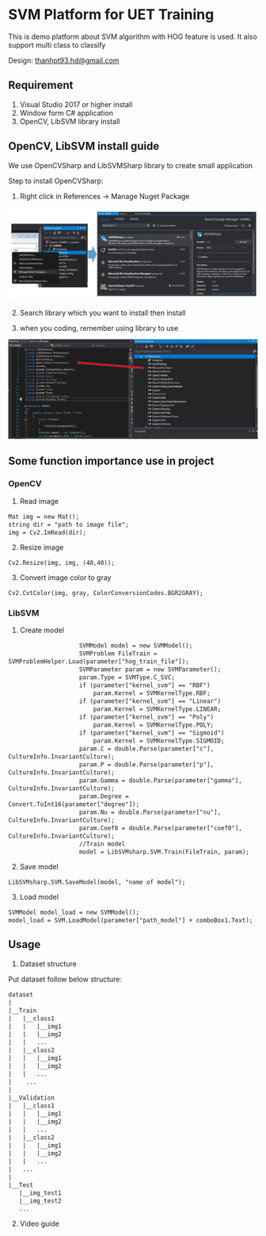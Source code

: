 # SVM Platform for UET Training

This is demo platform about SVM algorithm with HOG feature is used. It also support multi class to classify

Design: thanhpt93.hd@gmail.com

## Requirement
1. Visual Studio 2017 or higher install
2. Window form C# application
3. OpenCV, LibSVM library install

## OpenCV, LibSVM install guide

We use OpenCVSharp and LibSVMSharp library to create small application

Step to install OpenCVSharp:

1. Right click in References -> Manage Nuget Package

![Install Guide](ImgShow//InstallGuide.JPG)

2. Search library which you want to install then install

3. when you coding, remember using library to use

![Install Guide](ImgShow//InstallGuide2.JPG)

## Some function importance use in project

### OpenCV

1. Read image

```
Mat img = new Mat();
string dir = "path to image file";
img = Cv2.ImRead(dir);
```

2. Resize image

```
Cv2.Resize(img, img, (40,40));
```

3. Convert image color to gray
```
Cv2.CvtColor(img, gray, ColorConversionCodes.BGR2GRAY);
```

### LibSVM

1. Create model
```
                    SVMModel model = new SVMModel();
                    SVMProblem FileTrain = SVMProblemHelper.Load(parameter["hog_train_file"]);
                    SVMParameter param = new SVMParameter();
                    param.Type = SVMType.C_SVC;
                    if (parameter["kernel_svm"] == "RBF")
                        param.Kernel = SVMKernelType.RBF;
                    if (parameter["kernel_svm"] == "Linear")
                        param.Kernel = SVMKernelType.LINEAR;
                    if (parameter["kernel_svm"] == "Poly")
                        param.Kernel = SVMKernelType.POLY;
                    if (parameter["kernel_svm"] == "Sigmoid")
                        param.Kernel = SVMKernelType.SIGMOID;
                    param.C = double.Parse(parameter["c"], CultureInfo.InvariantCulture);
                    param.P = double.Parse(parameter["p"], CultureInfo.InvariantCulture);
                    param.Gamma = double.Parse(parameter["gamma"], CultureInfo.InvariantCulture);
                    param.Degree = Convert.ToInt16(parameter["degree"]);
                    param.Nu = double.Parse(parameter["nu"], CultureInfo.InvariantCulture);
                    param.Coef0 = double.Parse(parameter["coef0"], CultureInfo.InvariantCulture);
                    //Train model
                    model = LibSVMsharp.SVM.Train(FileTrain, param);
```

2. Save model
```
LibSVMsharp.SVM.SaveModel(model, "name of model");
```

3. Load model
```
SVMModel model_load = new SVMModel();
model_load = SVM.LoadModel(parameter["path_model"] + comboBox1.Text);
```

## Usage

1. Dataset structure

Put dataset follow below structure:

```
dataset
|
|__Train
|   |__class1
|   |   |__img1
|   |   |__img2
|   |   ...
|   |__class2
|   |   |__img1
|   |   |__img2
|   |   ...
|    ...
|
|__Validation
|   |__class1
|   |   |__img1
|   |   |__img2
|   |   ...
|   |__class2 
|   |   |__img1
|   |   |__img2
|   |   ...
|   ...
|
|__Test
   |__img_test1
   |__img_test2
   ...
```

2. Video guide


